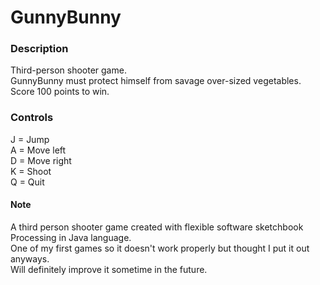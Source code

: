 # GunnyBunny
### Description
Third-person shooter game.<br>
GunnyBunny must protect himself from savage over-sized vegetables.<br>
Score 100 points to win.

### Controls
J = Jump<br>
A = Move left<br>
D = Move right<br>
K = Shoot<br>
Q = Quit

#### Note
A third person shooter game created with flexible software sketchbook Processing in Java language. <br>
One of my first games so it doesn't work properly but thought I put it out anyways.<br>
Will definitely improve it sometime in the future.

